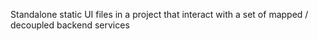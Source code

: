 Standalone static UI files in a project that interact with a set of mapped / decoupled backend services
